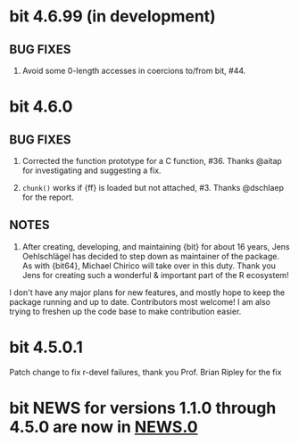 # bit 4.6.99 (in development)

## BUG FIXES

1. Avoid some 0-length accesses in coercions to/from bit, #44.

# bit 4.6.0

## BUG FIXES

1. Corrected the function prototype for a C function, #36. Thanks @aitap for investigating and suggesting a fix.

1. `chunk()` works if {ff} is loaded but not attached, #3. Thanks @dschlaep for the report.

## NOTES

1. After creating, developing, and maintaining {bit} for about 16 years, Jens Oehlschlägel has decided to step down as maintainer of the package. As with {bit64}, Michael Chirico will take over in this duty. Thank you Jens for creating such a wonderful & important part of the R ecosystem!

  I don't have any major plans for new features, and mostly hope to keep the package running and up to date. Contributors most welcome! I am also trying to freshen up the code base to make contribution easier.

# bit 4.5.0.1

Patch change to fix r-devel failures, thank you Prof. Brian Ripley for the fix

# bit NEWS for versions 1.1.0 through 4.5.0 are now in [NEWS.0](https://github.com/r-lib/bit/blob/master/NEWS.0)
